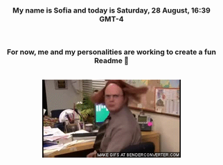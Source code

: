 


<div align="center">
<h3 >My name is Sofia and today is Saturday, 28 August, 16:39 GMT-4</h3><br>
<h3 >For now, me and my personalities are working to create a fun Readme 👋
</h3><br>
<img src='img/dwight.gif' alt='working...'/>
</div>
